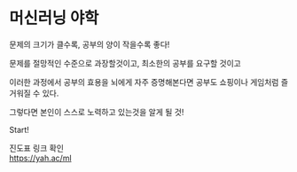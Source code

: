 머신러닝 야학
=

문제의 크기가 클수록, 공부의 양이 작을수록 좋다!  

문제를 절망적인 수준으로 과장할것이고, 최소한의 공부를 요구할 것이고  

이러한 과정에서 공부의 효용을 뇌에게 자주 증명해본다면 공부도 쇼핑이나 게임처럼 즐거워질 수 있다. 

그렇다면 본인이 스스로 노력하고 있는것을 알게 될 것!

Start!

진도표 링크 확인  
https://yah.ac/ml